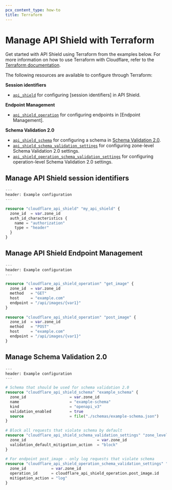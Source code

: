 ```yaml
---
pcx_content_type: how-to
title: Terraform
---
```


# Manage API Shield with Terraform

Get started with API Shield using Terraform from the examples below. For more information on how to use Terraform with Cloudflare, refer to the [Terraform documentation](/terraform/).

The following resources are available to configure through Terraform:

**Session identifiers** 
- [`api_shield`](https://registry.terraform.io/providers/cloudflare/cloudflare/latest/docs/resources/api_shield) for configuring [session identifiers] in API Shield.

**Endpoint Management**
- [`api_shield_operation`](https://registry.terraform.io/providers/cloudflare/cloudflare/latest/docs/resources/api_shield_operation) for configuring endpoints in [Endpoint Management].

**Schema Validation 2.0**
- [`api_shield_schema`](https://registry.terraform.io/providers/cloudflare/cloudflare/latest/docs/resources/api_shield_schema) for configuring a schema in [Schema Validation 2.0](/api-shield/security/schema-validation/).
- [`api_shield_schema_validation_settings`](http://cloudflare_api_shield_schema_validation_settings/) for configuring zone-level Schema Validation 2.0 settings.
- [`api_shield_operation_schema_validation_settings`](https://registry.terraform.io/providers/cloudflare/cloudflare/latest/docs/resources/api_shield_operation_schema_validation_settings) for configuring operation-level Schema Validation 2.0 settings.

## Manage API Shield session identifiers

```tf
---
header: Example configuration
---

resource "cloudflare_api_shield" "my_api_shield" {
  zone_id  = var.zone_id
  auth_id_characteristics {
    name = "authorization"
    type = "header"
  }
}
```

## Manage API Shield Endpoint Management

```tf
---
header: Example configuration
---

resource "cloudflare_api_shield_operation" "get_image" {
  zone_id  = var.zone_id
  method   = "GET"
  host     = "example.com"
  endpoint = "/api/images/{var1}"
}
 
resource "cloudflare_api_shield_operation" "post_image" {
  zone_id  = var.zone_id
  method   = "POST"
  host     = "example.com"
  endpoint = "/api/images/{var1}"
}
```

## Manage Schema Validation 2.0

```tf
---
header: Example configuration
---

# Schema that should be used for schema validation 2.0
resource "cloudflare_api_shield_schema" "example_schema" {
  zone_id                   = var.zone_id
  name                      = "example-schema"
  kind                      = "openapi_v3"
  validation_enabled        = true
  source                    = file("./schemas/example-schema.json")
}
 
# Block all requests that violate schema by default
resource "cloudflare_api_shield_schema_validation_settings" "zone_level_settings" {
  zone_id                               = var.zone_id
  validation_default_mitigation_action  = "block"
}
 
# For endpoint post_image - only log requests that violate schema
resource "cloudflare_api_shield_operation_schema_validation_settings" "post_image_log_only" {
  zone_id           = var.zone_id
  operation_id      = cloudflare_api_shield_operation.post_image.id
  mitigation_action = "log"
}
```